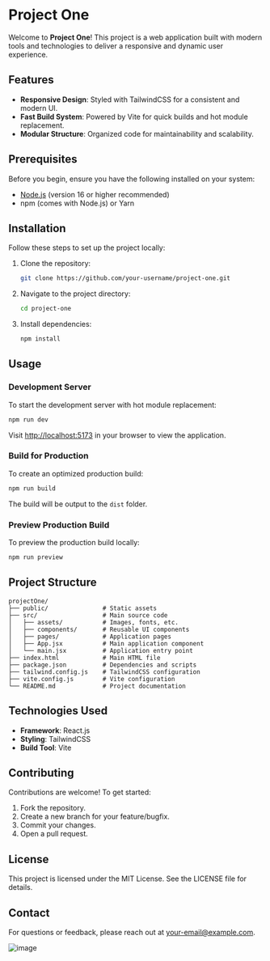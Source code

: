 # Project One

Welcome to **Project One**! This project is a web application built with modern tools and technologies to deliver a responsive and dynamic user experience.

## Features

- **Responsive Design**: Styled with TailwindCSS for a consistent and modern UI.
- **Fast Build System**: Powered by Vite for quick builds and hot module replacement.
- **Modular Structure**: Organized code for maintainability and scalability.

## Prerequisites

Before you begin, ensure you have the following installed on your system:

- [Node.js](https://nodejs.org/) (version 16 or higher recommended)
- npm (comes with Node.js) or Yarn

## Installation

Follow these steps to set up the project locally:

1. Clone the repository:
   ```bash
   git clone https://github.com/your-username/project-one.git
   ```

2. Navigate to the project directory:
   ```bash
   cd project-one
   ```

3. Install dependencies:
   ```bash
   npm install
   ```

## Usage

### Development Server

To start the development server with hot module replacement:

```bash
npm run dev
```

Visit [http://localhost:5173](http://localhost:5173) in your browser to view the application.

### Build for Production

To create an optimized production build:

```bash
npm run build
```

The build will be output to the `dist` folder.

### Preview Production Build

To preview the production build locally:

```bash
npm run preview
```

## Project Structure

```plaintext
projectOne/
├── public/               # Static assets
├── src/                  # Main source code
│   ├── assets/           # Images, fonts, etc.
│   ├── components/       # Reusable UI components
│   ├── pages/            # Application pages
│   ├── App.jsx           # Main application component
│   └── main.jsx          # Application entry point
├── index.html            # Main HTML file
├── package.json          # Dependencies and scripts
├── tailwind.config.js    # TailwindCSS configuration
├── vite.config.js        # Vite configuration
└── README.md             # Project documentation
```

## Technologies Used

- **Framework**: React.js
- **Styling**: TailwindCSS
- **Build Tool**: Vite

## Contributing

Contributions are welcome! To get started:

1. Fork the repository.
2. Create a new branch for your feature/bugfix.
3. Commit your changes.
4. Open a pull request.

## License

This project is licensed under the MIT License. See the LICENSE file for details.

## Contact

For questions or feedback, please reach out at [your-email@example.com](mailto:svv.ooj@gmail.com).



![image](https://github.com/user-attachments/assets/97074b35-23f0-45af-b1d5-d8334a95fbd1)
